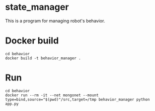 # state_manager
This is a program for managing robot's behavior.

# Docker build
```
cd behavior
docker build -t behavior_manager .
```


# Run
```
cd behavior
docker run --rm -it --net mongonet --mount type=bind,source="$(pwd)"/src,target=/tmp behavior_manager python app.py
```